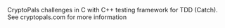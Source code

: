 CryptoPals challenges in C with C++ testing framework for TDD (Catch). See cryptopals.com for more information
